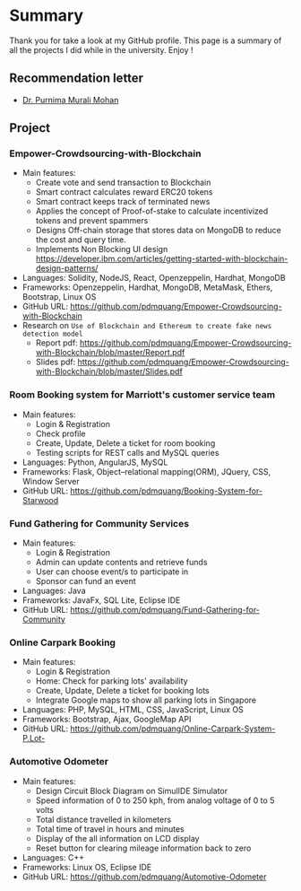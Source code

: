 # Summary
Thank you for take a look at my GitHub profile. This page is a summary of all the projects I did while in the university. Enjoy !

## Recommendation letter
* [Dr. Purnima Murali Mohan](https://github.com/pdmquang/Summary/blob/master/PHAM%20DO%20MINH%20QUANG%20recommendation%20letter.pdf)

## Project
### Empower-Crowdsourcing-with-Blockchain
* Main features: 
    * Create vote and send transaction to Blockchain 
    * Smart contract calculates reward ERC20 tokens
    * Smart contract keeps track of terminated news
    * Applies the concept of Proof-of-stake to calculate incentivized tokens and prevent spammers
    * Designs Off-chain storage that stores data on MongoDB to reduce the cost and query time.
    * Implements Non Blocking UI design https://developer.ibm.com/articles/getting-started-with-blockchain-design-patterns/
* Languages: Solidity, NodeJS, React, Openzeppelin, Hardhat, MongoDB  
* Frameworks: Openzeppelin, Hardhat, MongoDB, MetaMask, Ethers, Bootstrap, Linux OS
* GitHub URL: https://github.com/pdmquang/Empower-Crowdsourcing-with-Blockchain
* Research on `Use of Blockchain and Ethereum to create fake news
detection model`
    * Report pdf: https://github.com/pdmquang/Empower-Crowdsourcing-with-Blockchain/blob/master/Report.pdf
    * Slides pdf: https://github.com/pdmquang/Empower-Crowdsourcing-with-Blockchain/blob/master/Slides.pdf

### Room Booking system for Marriott's customer service team
* Main features: 
    * Login & Registration 
    * Check profile
    * Create, Update, Delete a ticket for room booking
    * Testing scripts for REST calls and MySQL queries
* Languages: Python, AngularJS, MySQL 
* Frameworks: Flask, Object–relational mapping(ORM), JQuery, CSS, Window Server
* GitHub URL: https://github.com/pdmquang/Booking-System-for-Starwood

### Fund Gathering for Community Services 
* Main features: 
    * Login & Registration 
    * Admin can update contents and retrieve funds
    * User can choose event/s to participate in
    * Sponsor can fund an event 
* Languages: Java
* Frameworks: JavaFx, SQL Lite, Eclipse IDE
* GitHub URL: https://github.com/pdmquang/Fund-Gathering-for-Community

### Online Carpark Booking
* Main features: 
    * Login & Registration  
    * Home: Check for parking lots' availability
    * Create, Update, Delete a ticket for booking lots
    * Integrate Google maps to show all parking lots in Singapore
* Languages: PHP, MySQL, HTML, CSS, JavaScript, Linux OS
* Frameworks: Bootstrap, Ajax, GoogleMap API
* GitHub URL: https://github.com/pdmquang/Online-Carpark-System-P.Lot-

### Automotive Odometer
* Main features: 
    * Design Circuit Block Diagram on SimulIDE Simulator
    * Speed information of 0 to 250 kph, from analog voltage of 0 to 5 volts
    * Total distance travelled in kilometers
    * Total time of travel in hours and minutes
    * Display of the all information on LCD display
    * Reset button for clearing mileage information back to zero
* Languages: C++
* Frameworks: Linux OS, Eclipse IDE
* GitHub URL: https://github.com/pdmquang/Automotive-Odometer





